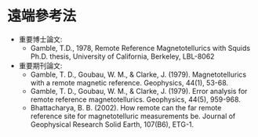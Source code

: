 # 遠端參考法
+ 重要博士論文: 
  + Gamble, T.D., 1978, Remote Reference Magnetotellurics with Squids Ph.D. thesis, University of California, Berkeley, LBL-8062
+ 重要期刊論文:
  + Gamble, T. D., Goubau, W. M., & Clarke, J. (1979). Magnetotellurics with a remote magnetic reference. Geophysics, 44(1), 53-68.
  + Gamble, T. D., Goubau, W. M., & Clarke, J. (1979). Error analysis for remote reference magnetotellurics. Geophysics, 44(5), 959-968.
  + Bhattacharya, B. B. (2002). How remote can the far remote reference site for magnetotelluric measurements be. Journal of Geophysical Research Solid Earth, 107(B6), ETG-1.
